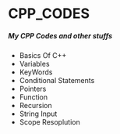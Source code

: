 # CPP_CODES
##### My CPP Codes and other stuffs 
<p>
  <ul>
    <li>Basics Of C++</li>
    <li>Variables</li>
    <li>KeyWords</li>
    <li>Conditional Statements</li>
    <li>Pointers</li>
    <li>Function</li>
    <li>Recursion</li>
    <li>String Input</li>
    <li>Scope Resoplution</li>
  </ul>
</p>
